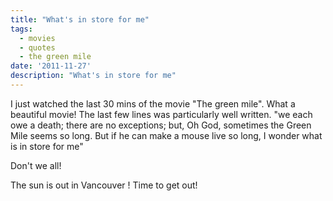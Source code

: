 ```yaml
---
title: "What's in store for me"
tags:
  - movies
  - quotes
  - the green mile
date: '2011-11-27'
description: "What's in store for me"
---
```


I just watched the last 30 mins of the movie "The green mile". What a beautiful movie! The last few lines was particularly well written. "we each owe a death; there are no exceptions; but, Oh God, sometimes the Green Mile seems so long. But if he can make a mouse live so long, I wonder what is in store for me"

Don't we all! 

The sun is out in Vancouver ! Time to get out!